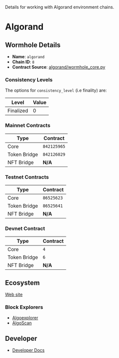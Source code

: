 
Details for working with Algorand environment chains.

<!--ALGORAND_CHAIN_DETAILS-->


# Algorand

## Wormhole Details

- **Name**: `algorand`
- **Chain ID**: `8`
- **Contract Source**: [algorand/wormhole_core.py](https://github.com/wormhole-foundation/wormhole/blob/main/algorand/wormhole_core.py)

### Consistency Levels

The options for `consistency_level` (i.e finality) are:


|Level|Value|
|-----|-----|
|Finalized|0|





### Mainnet Contracts

|Type|Contract|
|----|--------|
|Core|`842125965`|
|Token Bridge|`842126029`|
|NFT Bridge|**N/A**|

### Testnet Contracts

|Type|Contract|
|----|--------|
|Core|`86525623`|
|Token Bridge|`86525641`|
|NFT Bridge|**N/A**|

### Devnet Contract

|Type|Contract|
|----|--------|
|Core|`4`|
|Token Bridge|`6`|
|NFT Bridge|**N/A**|

## Ecosystem

[Web site](https://algorand.com)

### Block Explorers

- [Algoexplorer](https://algoexplorer.io/)
- [AlgoScan](https://algoscan.app)

## Developer

- [Developer Docs](https://developer.algorand.org)


<!--ALGORAND_CHAIN_DETAILS-->